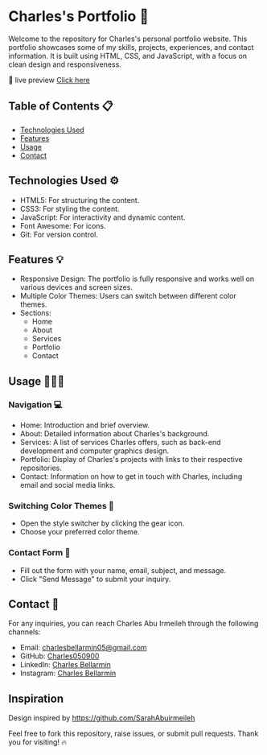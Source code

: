 # Charles's Portfolio 💎

Welcome to the repository for Charles's personal portfolio website. This portfolio showcases some of my skills, projects, experiences, and contact information. It is built using HTML, CSS, and JavaScript, with a focus on clean design and responsiveness.

📑 live preview [Click here](https://charles050900.github.io/Portfolio/)

## Table of Contents 📋
- [Technologies Used](#technologies-used)
- [Features](#features)
- [Usage](#usage)
- [Contact](#contact)

## Technologies Used ⚙️
- HTML5: For structuring the content.
- CSS3: For styling the content.
- JavaScript: For interactivity and dynamic content.
- Font Awesome: For icons.
- Git: For version control.

## Features 💡
- Responsive Design: The portfolio is fully responsive and works well on various devices and screen sizes.
- Multiple Color Themes: Users can switch between different color themes.
- Sections:
  - Home
  - About
  - Services
  - Portfolio
  - Contact

## Usage 👨🏻‍💻
### Navigation 💻
- Home: Introduction and brief overview.
- About: Detailed information about Charles's background.
- Services: A list of services Charles offers, such as back-end development and computer graphics design.
- Portfolio: Display of Charles's projects with links to their respective repositories.
- Contact: Information on how to get in touch with Charles, including email and social media links.

### Switching Color Themes 📌
- Open the style switcher by clicking the gear icon.
- Choose your preferred color theme.

### Contact Form 📑
- Fill out the form with your name, email, subject, and message.
- Click "Send Message" to submit your inquiry.

## Contact 📨

For any inquiries, you can reach Charles Abu Irmeileh through the following channels:

- Email: [charlesbellarmin05@gmail.com](mailto:charlesbellarmin05@gmail.com)
- GitHub: [Charles050900](https://github.com/Charles050900)
- LinkedIn: [Charles Bellarmin](https://www.linkedin.com/in/charles-bellarmin-008243253)
- Instagram: [Charles Bellarmin](https://www.instagram.com/charles._.05)
  
## Inspiration
Design inspired by https://github.com/SarahAbuirmeileh

Feel free to fork this repository, raise issues, or submit pull requests. Thank you for visiting! 🔥
